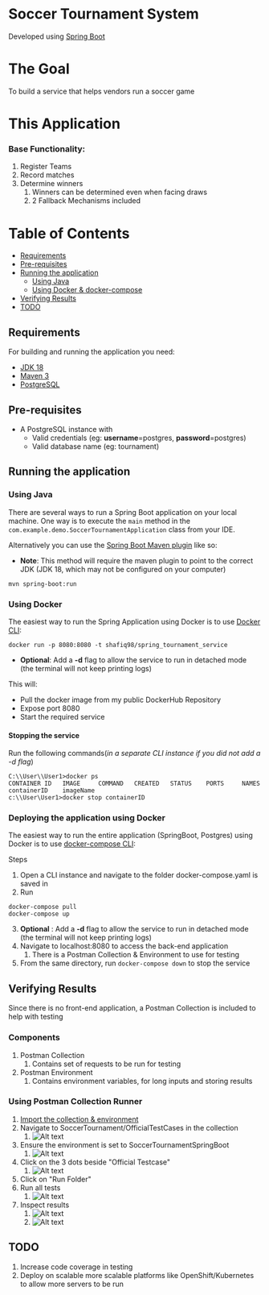 # Soccer Tournament System
Developed using [Spring Boot](http://projects.spring.io/spring-boot/)

# The Goal
To build a service that helps vendors run a soccer game

# This Application
### Base Functionality:
1. Register Teams
2. Record matches
3. Determine winners
   1. Winners can be determined even when facing draws
   2. 2 Fallback Mechanisms included

# Table of Contents
- [Requirements](#Requirements)
- [Pre-requisites](#Pre-requisites)
- [Running the application](#running-the-application)
   - [Using Java](#using-java)
   - [Using Docker & docker-compose](#using-docker)
- [Verifying Results](#verifying-results)
- [TODO](#TODO)

## Requirements
For building and running the application you need:

- [JDK 18](https://jdk.java.net/18/)
- [Maven 3](https://maven.apache.org)
- [PostgreSQL](https://www.postgresql.org/download/)

## Pre-requisites
- A PostgreSQL instance with
   - Valid credentials (eg: <b>username</b>=postgres, <b>password</b>=postgres)
   - Valid database name (eg: tournament)
## Running the application
### Using Java

There are several ways to run a Spring Boot application on your local machine. One way is to execute the `main` method in the `com.example.demo.SoccerTournamentApplication` class from your IDE.

Alternatively you can use the [Spring Boot Maven plugin](https://docs.spring.io/spring-boot/docs/current/reference/html/build-tool-plugins-maven-plugin.html) like so:
- <b>Note</b>: This method will require the maven plugin to point to the correct JDK (JDK 18, which may not be configured on your computer)
```shell
mvn spring-boot:run
```

### Using Docker

The easiest way to run the Spring Application using Docker is to use [Docker CLI](https://docs.docker.com/engine/reference/commandline/cli/):

```shell
docker run -p 8080:8080 -t shafiq98/spring_tournament_service
```
- <b>Optional</b>: Add a <b>-d</b> flag to allow the service to run in detached mode (the terminal will not keep printing logs)

This will:

* Pull the docker image from my public DockerHub Repository
* Expose port 8080
* Start the required service

#### Stopping the service
Run the following commands(<i>in a separate CLI instance if you did not add a -d flag</i>)
```shell
C:\\User\\User1>docker ps
CONTAINER ID   IMAGE     COMMAND   CREATED   STATUS    PORTS     NAMES
containerID    imageName
c:\\User\User1>docker stop containerID
```

### Deploying the application using Docker


The easiest way to run the entire application (SpringBoot, Postgres) using Docker is to use [docker-compose CLI](https://docs.docker.com/compose/reference/):

Steps
1. Open a CLI instance and navigate to the folder docker-compose.yaml is saved in
2. Run
```
docker-compose pull
docker-compose up
```
3. <b>Optional</b> : Add a <b>-d</b> flag to allow the service to run in detached mode (the terminal will not keep printing logs)
4. Navigate to localhost:8080 to access the back-end application
   1. There is a Postman Collection & Environment to use for testing
5. From the same directory, run ```docker-compose down``` to stop the service

## Verifying Results
Since there is no front-end application, a Postman Collection is included to help with testing
### Components
1. Postman Collection
   1. Contains set of requests to be run for testing
2. Postman Environment
   1. Contains environment variables, for long inputs and storing results
### Using Postman Collection Runner
1. [Import the collection & environment](https://learning.postman.com/docs/getting-started/importing-and-exporting-data/)
2. Navigate to SoccerTournament/OfficialTestCases in the collection
   1. ![Alt text](./READMEResources/CollectionPostman.png?raw=true "Image")
3. Ensure the environment is set to SoccerTournamentSpringBoot
   1. ![Alt text](./READMEResources/EnvironmentPostman.png?raw=true "Image")
4. Click on the 3 dots beside "Official Testcase"
   1. ![Alt text](./READMEResources/TestcasePostman.png?raw=true "Image")
5. Click on "Run Folder"
6. Run all tests
   1. ![Alt text](./READMEResources/RunTestcasesPostman.png?raw=true "Image")
7. Inspect results
   1. ![Alt text](./READMEResources/TestcaseResults.png?raw=true "Image")
   2. ![Alt text](./READMEResources/TestcaseResults2.png?raw=true "Image")
## TODO
1. Increase code coverage in testing
2. Deploy on scalable more scalable platforms like OpenShift/Kubernetes to allow more servers to be run